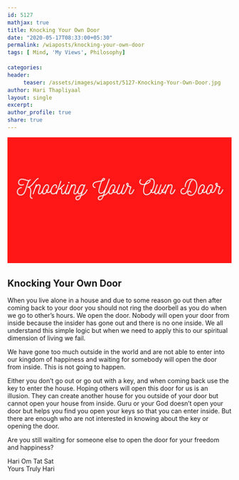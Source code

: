 ```yaml
--- 
id: 5127
mathjax: true  
title: Knocking Your Own Door
date: "2020-05-17T08:33:00+05:30"
permalink: /wiaposts/knocking-your-own-door
tags: [ Mind, 'My Views', Philosophy]    

categories: 
header:
     teaser: /assets/images/wiapost/5127-Knocking-Your-Own-Door.jpg
author: Hari Thapliyaal 
layout: single 
excerpt:  
author_profile: true 
share: true 
---
```


![Knocking Your Own Door](/assets/images/wiapost/5127-Knocking-Your-Own-Door.jpg)

## Knocking Your Own Door

    
When you live alone in a house and due to some reason go out then after coming back to your door you should not ring the doorbell as you do when we go to other’s hours. We open the door. Nobody will open your door from inside because the insider has gone out and there is no one inside. We all understand this simple logic but when we need to apply this to our spiritual dimension of living we fail.    
    
We have gone too much outside in the world and are not able to enter into our kingdom of happiness and waiting for somebody will open the door from inside. This is not going to happen.    
    
Either you don’t go out or go out with a key, and when coming back use the key to enter the house. Hoping others will open this door for us is an illusion. They can create another house for you outside of your door but cannot open your house from inside. Guru or your God doesn’t open your door but helps you find you open your keys so that you can enter inside. But there are enough who are not interested in knowing about the key or opening the door.    
    
Are you still waiting for someone else to open the door for your freedom and happiness?     
     
Hari Om Tat Sat     
Yours Truly Hari    
